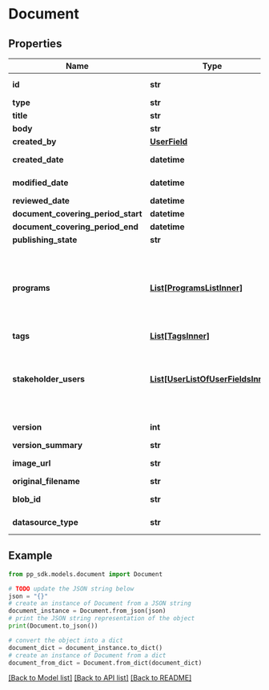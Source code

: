 # Document


## Properties

Name | Type | Description | Notes
------------ | ------------- | ------------- | -------------
**id** | **str** |  | [optional] [readonly] 
**type** | **str** |  | [optional] 
**title** | **str** |  | 
**body** | **str** |  | [optional] 
**created_by** | [**UserField**](UserField.md) |  | [optional] 
**created_date** | **datetime** |  | [optional] [readonly] 
**modified_date** | **datetime** |  | [optional] [readonly] 
**reviewed_date** | **datetime** |  | [optional] 
**document_covering_period_start** | **datetime** |  | [optional] 
**document_covering_period_end** | **datetime** |  | [optional] 
**publishing_state** | **str** |  | [optional] 
**programs** | [**List[ProgramsListInner]**](ProgramsListInner.md) | Can accept either a list of program IDs (strings) or a list of objects with id field | [optional] 
**tags** | [**List[TagsInner]**](TagsInner.md) |  | [optional] 
**stakeholder_users** | [**List[UserListOfUserFieldsInner]**](UserListOfUserFieldsInner.md) | Can accept either a list of user IDs (strings) or a list of objects with id field | [optional] 
**version** | **int** |  | [optional] [readonly] 
**version_summary** | **str** |  | [optional] 
**image_url** | **str** |  | [optional] [readonly] 
**original_filename** | **str** |  | [optional] 
**blob_id** | **str** |  | [optional] [readonly] 
**datasource_type** | **str** |  | [optional] [readonly] 

## Example

```python
from pp_sdk.models.document import Document

# TODO update the JSON string below
json = "{}"
# create an instance of Document from a JSON string
document_instance = Document.from_json(json)
# print the JSON string representation of the object
print(Document.to_json())

# convert the object into a dict
document_dict = document_instance.to_dict()
# create an instance of Document from a dict
document_from_dict = Document.from_dict(document_dict)
```
[[Back to Model list]](../README.md#documentation-for-models) [[Back to API list]](../README.md#documentation-for-api-endpoints) [[Back to README]](../README.md)



